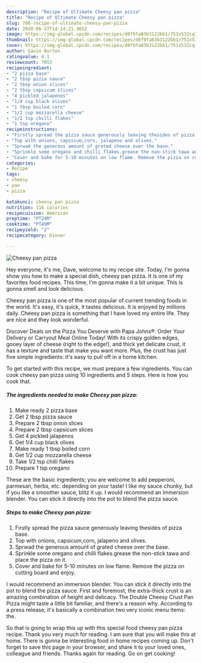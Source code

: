 ```yaml
---
description: "Recipe of Ultimate Cheesy pan pizza"
title: "Recipe of Ultimate Cheesy pan pizza"
slug: 786-recipe-of-ultimate-cheesy-pan-pizza
date: 2020-06-27T14:14:21.365Z
image: https://img-global.cpcdn.com/recipes/d8f9fa83b3122bb1/751x532cq70/cheesy-pan-pizza-recipe-main-photo.jpg
thumbnail: https://img-global.cpcdn.com/recipes/d8f9fa83b3122bb1/751x532cq70/cheesy-pan-pizza-recipe-main-photo.jpg
cover: https://img-global.cpcdn.com/recipes/d8f9fa83b3122bb1/751x532cq70/cheesy-pan-pizza-recipe-main-photo.jpg
author: Gavin Burton
ratingvalue: 4.1
reviewcount: 7053
recipeingredient:
- "2 pizza base"
- "2 tbsp pizza sauce"
- "2 tbsp onion slices"
- "2 tbsp capsicum slices"
- "4 pickled jalapenos"
- "1/4 cup black olives"
- "1 tbsp boiled corn"
- "1/2 cup mozzarella cheese"
- "1/2 tsp chilli flakes"
- "1 tsp oregano"
recipeinstructions:
- "Firstly spread the pizza sauce generously leaving thesides of pizza base."
- "Top with onions, capsicum,corn, jalapeno and olives."
- "Sprwad the generous amount of grated cheese over the base."
- "Sprinkle some oregano and chilli flakes.grease the non-stick tawa and place the pizza on it."
- "Cover and bake for 5-10 minutes on low flame. Remove the pizza on cutting board and enjoy."
categories:
- Recipe
tags:
- cheesy
- pan
- pizza

katakunci: cheesy pan pizza 
nutrition: 116 calories
recipecuisine: American
preptime: "PT24M"
cooktime: "PT49M"
recipeyield: "2"
recipecategory: Dinner

---
```



![Cheesy pan pizza](https://img-global.cpcdn.com/recipes/d8f9fa83b3122bb1/751x532cq70/cheesy-pan-pizza-recipe-main-photo.jpg)

Hey everyone, it's me, Dave, welcome to my recipe site. Today, I'm gonna show you how to make a special dish, cheesy pan pizza. It is one of my favorites food recipes. This time, I'm gonna make it a bit unique. This is gonna smell and look delicious.

Cheesy pan pizza is one of the most popular of current trending foods in the world. It's easy, it's quick, it tastes delicious. It is enjoyed by millions daily. Cheesy pan pizza is something that I have loved my entire life. They are nice and they look wonderful.

Discover Deals on the Pizza You Deserve with Papa Johns®. Order Your Delivery or Carryout Meal Online Today! With its crispy golden edges, gooey layer of cheese (right to the edge!), and thick yet delicate crust, it has a texture and taste that make you want more. Plus, the crust has just five simple ingredients: it&#39;s easy to pull off in a home kitchen.


To get started with this recipe, we must prepare a few ingredients. You can cook cheesy pan pizza using 10 ingredients and 5 steps. Here is how you cook that.

<!--inarticleads1-->

##### The ingredients needed to make Cheesy pan pizza:

1. Make ready 2 pizza base
1. Get 2 tbsp pizza sauce
1. Prepare 2 tbsp onion slices
1. Prepare 2 tbsp capsicum slices
1. Get 4 pickled jalapenos
1. Get 1/4 cup black olives
1. Make ready 1 tbsp boiled corn
1. Get 1/2 cup mozzarella cheese
1. Take 1/2 tsp chilli flakes
1. Prepare 1 tsp oregano


These are the basic ingredients; you are welcome to add pepperoni, parmesan, herbs, etc. depending on your taste! I like my sauce chunky, but if you like a smoother sauce, blitz it up. I would recommend an immersion blender. You can stick it directly into the pot to blend the pizza sauce. 

<!--inarticleads2-->

##### Steps to make Cheesy pan pizza:

1. Firstly spread the pizza sauce generously leaving thesides of pizza base.
1. Top with onions, capsicum,corn, jalapeno and olives.
1. Sprwad the generous amount of grated cheese over the base.
1. Sprinkle some oregano and chilli flakes.grease the non-stick tawa and place the pizza on it.
1. Cover and bake for 5-10 minutes on low flame. Remove the pizza on cutting board and enjoy.


I would recommend an immersion blender. You can stick it directly into the pot to blend the pizza sauce. First and foremost, the extra-thick crust is an amazing combination of height and delicacy. The Double Cheesy Crust Pan Pizza might taste a little bit familiar, and there&#39;s a reason why. According to a press release, it&#39;s basically a combination two very iconic menu items: the. 

So that is going to wrap this up with this special food cheesy pan pizza recipe. Thank you very much for reading. I am sure that you will make this at home. There is gonna be interesting food in home recipes coming up. Don't forget to save this page in your browser, and share it to your loved ones, colleague and friends. Thanks again for reading. Go on get cooking!
